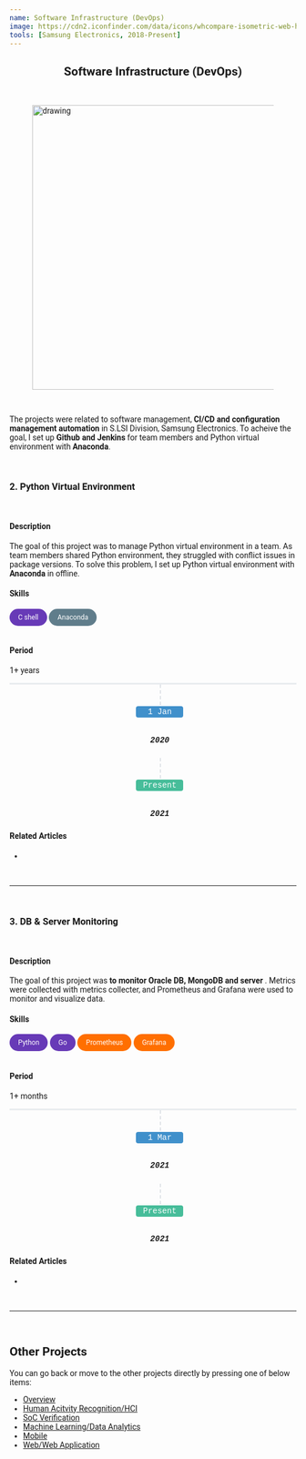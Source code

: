 ```yaml
---
name: Software Infrastructure (DevOps)
image: https://cdn2.iconfinder.com/data/icons/whcompare-isometric-web-hosting-servers/50/cloud-computing-512.png
tools: [Samsung Electronics, 2018-Present]
---
```


<h2 style="text-align:center;">Software Infrastructure (DevOps) </h2>
<br/>

<figure class="image">
    <img src="https://miro.medium.com/max/3964/1*EBXc9eJ1YRFLtkNI_djaAw.png" alt="drawing" style="width:500px;"/>
</figure>

<br/>

<p>
The projects were related to software management, <b>CI/CD and configuration management automation</b> in S.LSI Division, Samsung Electronics. To acheive the goal, I set up <b>Github and Jenkins</b> for team members and Python virtual environment with <b>Anaconda</b>.
</p>

<br/>




<h3> <a name="2">2. Python Virtual Environment</a></h3>
<br/>
<h4> Description </h4>
 <p>
The goal of this project was to manage Python virtual environment in a team. As team members shared Python environment, they struggled with conflict issues in package versions. To solve this problem, I set up Python virtual environment with <b>Anaconda</b> in offline. 
</p>

<h4>Skills</h4>
<div>
    <div class="chip lang">C shell</div>
    <div class="chip devops">Anaconda</div>
</div>

<br/>

<h4>Period</h4>
1+ years
<div class="hori-timeline" dir="ltr">
    <ul class="list-inline events">
        <li class="list-inline-item event-list">
            <div class="px-4">
                <div class="event-date soft-primary">1 Jan</div>
                <h5 class="font-size-16">2020</h5>
                <p class="text-muted"></p>
            </div>
        </li>
        <li class="list-inline-item event-list">
            <div class="px-4">
                <div class="event-date soft-success">Present</div>
                <h5 class="font-size-16">2021</h5>
                <p class="text-muted"></p>
            </div>
        </li>
    </ul>
</div>

<h4>Related Articles</h4>
<ul>
   <li></li>
</ul>
<br/>
<hr/>
<br/>

<h3> <a name="3">3. DB & Server Monitoring</a></h3>
<br/>
<h4> Description </h4>
 <p>
The goal of this project was <b>to monitor Oracle DB, MongoDB and server </b>. Metrics were collected with metrics collecter, and Prometheus and Grafana were used to monitor and visualize data. 
</p>

<h4>Skills</h4>
<div>
    <div class="chip lang">Python</div>
    <div class="chip lang">Go</div>
    <div class="chip tools">Prometheus</div>
    <div class="chip tools">Grafana</div>
</div>

<br/>

<h4>Period</h4>
1+ months
<div class="hori-timeline" dir="ltr">
    <ul class="list-inline events">
        <li class="list-inline-item event-list">
            <div class="px-4">
                <div class="event-date soft-primary">1 Mar</div>
                <h5 class="font-size-16">2021</h5>
                <p class="text-muted"></p>
            </div>
        </li>
        <li class="list-inline-item event-list">
            <div class="px-4">
                <div class="event-date soft-success">Present</div>
                <h5 class="font-size-16">2021</h5>
                <p class="text-muted"></p>
            </div>
        </li>
    </ul>
</div>

<h4>Related Articles</h4>
<ul>
   <li></li>
</ul>
<br/>
<hr/>
<br/>
<h2>Other Projects</h2>
<p>You can go back or move to the other projects directly by pressing one of below items:</p>

<ul>
  <li><a href="https://garygitgit.github.io/projects">Overview</a></li>
  <li><a href="https://garygitgit.github.io/projects/11-human-activity-hci">Human Acitvity Recognition/HCI</a></li>
  <li><a href="https://garygitgit.github.io/projects/12-system-on-chip">SoC Verification</a></li>
  <li><a href="https://garygitgit.github.io/projects/13-ml-data">Machine Learning/Data Analytics</a></li>
  <li><a href="https://garygitgit.github.io/projects/14-mobile">Mobile</a></li>
  <li><a href="https://garygitgit.github.io/projects/15-webpage">Web/Web Application</a></li>
</ul>

<!-- my style -->
<style>
body{
  font-family: 'Roboto', sans-serif;
}
.chip{
    display: inline-block;
    padding: 0 15px;
    height: 30px;
    font-family: 'Roboto', sans-serif;
    font-size: 12px;
    line-height: 30px;
    border-radius: 25px;
    background-color: #f1f1f1;
}
.lang{
    background-color: #673AB7;
    color: #FFFFFF;
}
.db{
    background-color: #009688;
    color: #FFFFFF;
}
.frontend{
    background-color: #0D47A1;
    color: #FFFFFF;
}
.backend{
    background-color: #FF5722;
    color: #FFFFFF;
}
.devops{
    background-color: #607D8B;
    color: #FFFFFF;
}
.tools{
    background-color: #FF6F00;
    color: #FFFFFF;
}
.theory{
    background-color: #0288D1;
    color: #FFFFFF;
}
.hori-timeline .events {
    border-top: 3px solid #e9ecef;
    font-family: SFMono-Regular,Menlo,Monaco,Consolas,"Liberation Mono","Courier New",monospace;
    
}
.hori-timeline .events .event-list {
    display: block;
    position: relative;
    text-align: center;
    padding-top: 70px;
    margin-right: 0;
}
.hori-timeline .events .event-list:before {
    content: "";
    position: absolute;
    height: 36px;
    border-right: 2px dashed #dee2e6;
    top: 0;
}
.hori-timeline .events .event-list .event-date {
    position: absolute;
    top: 38px;
    left: 0;
    right: 0;
    width: 75px;
    margin: 0 auto;
    border-radius: 4px;
    padding: 2px 4px;
}
@media (min-width: 1140px) {
    .hori-timeline .events .event-list {
        display: inline-block;
        width: 24%;
        padding-top: 45px;
    }
    .hori-timeline .events .event-list .event-date {
        top: -12px;
    }
}
.soft-primary {
    background-color: rgb(64,144,203)!important;
    color: #FFFFFF;
}
.soft-success {
    background-color: rgb(71,189,154)!important;
    color: #FFFFFF;
}
.soft-danger {
    background-color: rgb(231,76,94)!important;
}
.soft-warning {
    background-color: rgb(249,213,112)!important;
}
.card {
    border: none;
    margin-bottom: 24px;
    -webkit-box-shadow: 0 0 13px 0 rgba(236,236,241,.44);
    box-shadow: 0 0 13px 0 rgba(236,236,241,.44);
}
.image-caption{
  text-align: center;
}

</style>